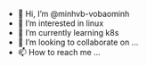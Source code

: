 - 👋 Hi, I’m @minhvb-vobaominh
- 👀 I’m interested in linux
- 🌱 I’m currently learning k8s
- 💞️ I’m looking to collaborate on ...
- 📫 How to reach me ...

<!---
minhvb-vobaominh/minhvb-vobaominh is a ✨ special ✨ repository because its `README.md` (this file) appears on your GitHub profile.
You can click the Preview link to take a look at your changes.
--->
